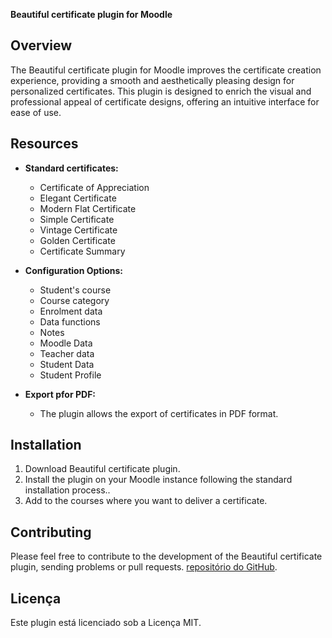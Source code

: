 **Beautiful certificate plugin for Moodle**

## Overview

The Beautiful certificate plugin for Moodle improves the certificate creation experience, providing a smooth and aesthetically pleasing design for personalized certificates. This plugin is designed to enrich the visual and professional appeal of certificate designs, offering an intuitive interface for ease of use.

## Resources

- **Standard certificates:**
  - Certificate of Appreciation
  - Elegant Certificate
  - Modern Flat Certificate
  - Simple Certificate
  - Vintage Certificate
  - Golden Certificate
  - Certificate Summary

- **Configuration Options:**
  - Student's course
  - Course category
  - Enrolment data
  - Data functions
  - Notes
  - Moodle Data
  - Teacher data
  - Student Data
  - Student Profile

- **Export pfor PDF:**
  - The plugin allows the export of certificates in PDF format.

## Installation

1. Download Beautiful certificate plugin.
2. Install the plugin on your Moodle instance following the standard installation process..
3. Add to the courses where you want to deliver a certificate.

## Contributing

Please feel free to contribute to the development of the Beautiful certificate plugin, sending problems or pull requests. [repositório do GitHub](https://github.com/EduardoKrausME/moodle-mod_geniai).

## Licença

Este plugin está licenciado sob a Licença MIT.
